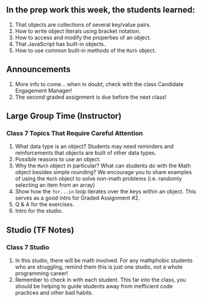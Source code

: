 ## In the prep work this week, the students learned:
1. That objects are collections of several key/value pairs.
1. How to write object literals using bracket notation.
1. How to access and modify the properties of an object.
1. That JavaScript has built-in objects.
1. How to use common built-in methods of the ``Math`` object.

## Announcements
1. More info to come... when in doubt, check with the class Candidate Engagement Manager!
1. The second graded assignment is due before the next class!

## Large Group Time (Instructor)

### Class 7 Topics That Require Careful Attention
1. What data type is an object? Students may need reminders and reinforcements that objects are built of other data types.
1. Possible reasons to use an object.
1. Why the ``Math`` object in particular? What can students do with the Math object besides simple rounding? We encourage you to share examples of using the ``Math`` object to solve non-math problems (i.e. randomly selecting an item from an array)
1. Show how the ``for...in`` loop iterates over the keys within an object. This serves as a good intro for Graded Assignment #2.
1. Q & A for the exercises.
1. Intro for the studio.

## Studio (TF Notes)

### Class 7 Studio
1. In this studio, there will be math involved. For any mathphobic students who are struggling, remind them this is just one studio, not a whole programming career!
1. Remember to check in with each student. This far into the class, you should be helping to guide students away from inefficient code practices and other bad habits.